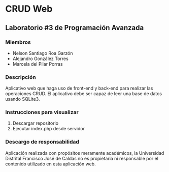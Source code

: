 # CRUD Web
## Laboratorio #3 de Programación Avanzada

### Miembros
- Nelson Santiago Roa Garzón
- Alejandro González Torres
- Marcela del Pilar Porras

### Descripción
Aplicativo web que haga uso de front-end y back-end para realizar las operaciones CRUD.
El aplicativo debe ser capaz de leer una base de datos usando SQLite3.

### Instrucciones para visualizar
1. Descargar repositorio
2. Ejecutar index.php desde servidor

### Descargo de responsabilidad
Aplicación realizada con propósitos meramente académicos, 
la Universidad Distrital Francisco José de Caldas no es propietaria
ni responsable por el contenido utilizado en esta aplicación web.

